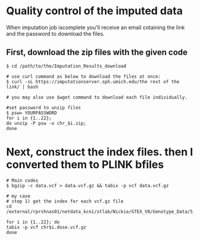 
# Quality control of the imputed data

When imputation job iscomplete you'll receive an email cotaining the link and the password to download the files.


## First, download the zip files with the given code
```{bash}
$ cd /path/to/the/Imputation_Results_download

# use curl command as below to download the files at once:
$ curl -sL https://imputationserver.sph.umich.edu/the rest of the link/ | bash

# you may also use $wget command to download each file individually. 

#set password to unzip files
$ psw= YOURPASSWORD
for i in {1..22};
do unzip -P psw -o chr_$i.zip;
done

```

# Next, construct the index files. then I converted them to PLINK bfiles 

```{bash}
# Main codes
$ bgzip -c data.vcf > data.vcf.gz && tabix -p vcf data.vcf.gz

# my case
# step 1) get the index for each vcf.gz file
cd /external/rprshnas01/netdata_kcni/stlab/Nickie/GTEX_V8/Genotype_Data/5_Michigan_Imputed_Data/2_Unzip

for i in {1..22}; do
tabix -p vcf chr$i.dose.vcf.gz
done

